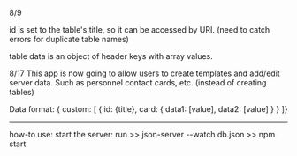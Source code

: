 8/9

id is set to the table's title, so it can be accessed by URI.
(need to catch errors for duplicate table names)

table data is an object of header keys with array values.


8/17
This app is now going to allow users to create templates and add/edit server data.
Such as personnel contact cards, etc. (instead of creating tables)

Data format:
{ custom: [
    {
        id: {title},
        card: {
            data1: [value],
            data2: [value]
        }
    }
]}


-------------------
how-to use:
start the server:
    run >> json-server --watch db.json
    >> npm start

